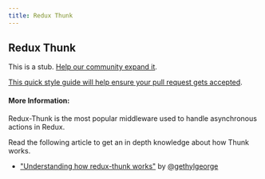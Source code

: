 ```yaml
---
title: Redux Thunk
---
```

## Redux Thunk

This is a stub. <a href='https://github.com/freecodecamp/guides/tree/master/src/pages/redux/redux-thunk/index.md' target='_blank' rel='nofollow'>Help our community expand it</a>.

<a href='https://github.com/freecodecamp/guides/blob/master/README.md' target='_blank' rel='nofollow'>This quick style guide will help ensure your pull request gets accepted</a>.

<!-- The article goes here, in GitHub-flavored Markdown. Feel free to add YouTube videos, images, and CodePen/JSBin embeds  -->

#### More Information:
<!-- Please add any articles you think might be helpful to read before writing the article -->

Redux-Thunk is the most popular middleware used to handle asynchronous actions in Redux.

Read the following article to get an in depth knowledge about how Thunk works.

- ["Understanding how redux-thunk works"](https://medium.com/@gethylgeorge/understanding-how-redux-thunk-works-72de3bdebc50) by [@gethylgeorge](https://medium.com/@gethylgeorge)


